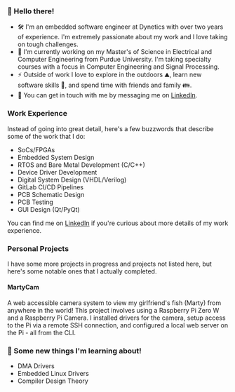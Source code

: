 ### 👋 Hello there!

- 🛠️ I'm an embedded software engineer at Dynetics with over two years of experience. I'm extremely passionate about my work and I love taking on tough challenges.
- 📖 I'm currently working on my Master's of Science in Electrical and Computer Engineering from Purdue University. I'm taking specialty courses with a focus in Computer Engineering and Signal Processing.
- ⚡ Outside of work I love to explore in the outdoors ⛰️, learn new software skills 🧰, and spend time with friends and family 👪.
- 💬 You can get in touch with me by messaging me on [LinkedIn](https://www.linkedin.com/in/david-furtwengler/).

### Work Experience

Instead of going into great detail, here's a few buzzwords that describe some of the work that I do:

 - SoCs/FPGAs
 - Embedded System Design
 - RTOS and Bare Metal Development (C/C++)
 - Device Driver Development
 - Digital System Design (VHDL/Verilog)
 - GitLab CI/CD Pipelines
 - PCB Schematic Design
 - PCB Testing
 - GUI Design (Qt/PyQt)

You can find me on [LinkedIn](https://www.linkedin.com/in/david-furtwengler/) if you're curious about more details of my work experience.

### Personal Projects

I have some more projects in progress and projects not listed here, but here's some notable ones that I actually completed.

#### MartyCam

A web accessible camera system to view my girlfriend's fish (Marty) from anywhere in the world! This project involves using a Raspberry Pi Zero W and a Raspberry Pi Camera. I installed drivers for the camera, setup access to the Pi via a remote SSH connection, and configured a local web server on the Pi - all from the CLI.

[//]: # (TODO: Upload and link my Compiler Design Project)
[//]: # (TODO: Upload and link my RISC-V CPU Design Project)

### 👀 Some new things I'm learning about!

 - DMA Drivers
 - Embedded Linux Drivers
 - Compiler Design Theory
